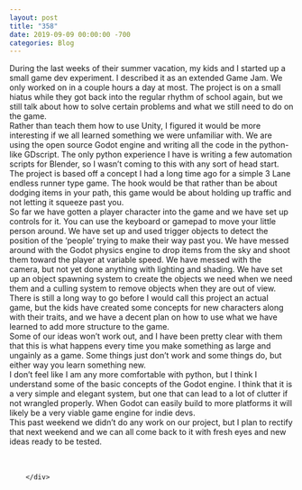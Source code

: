 ```yaml
---
layout: post
title: "358"
date: 2019-09-09 00:00:00 -700
categories: Blog
---
```


<div class="blog-content">
				<div class="paragraph"><span><span>During the last weeks of their summer vacation, my kids and I started up a small game dev experiment. I described it as an extended Game Jam. We only worked on in a couple hours a day at most. The project is on a small hiatus while they got back into the regular rhythm of school again, but we still talk about how to solve certain problems and what we still need to do on the game.</span></span><br><span></span><span><span>Rather than teach them how to use Unity, I figured it would be more interesting if we all learned something we were unfamiliar with. We are using the open source Godot engine and writing all the code in the python-like GDscript. The only python experience I have is writing a few automation scripts for Blender, so I wasn&rsquo;t coming to this with any sort of head start.</span></span><br><span></span><span><span>The project is based off a concept I had a long time ago for a simple 3 Lane endless runner type game. The hook would be that rather than be about dodging items in your path, this game would be about holding up traffic and not letting it squeeze past you.&nbsp;</span></span><br><span></span><span><span>So far we have gotten a player character into the game and we have set up controls for it. You can use the keyboard or gamepad to move your little person around. We have set up and used trigger objects to detect the position of the &lsquo;people&rsquo; trying to make their way past you. We have messed around with the Godot physics engine to drop items from the sky and shoot them toward the player at variable speed. We have messed with the camera, but not yet done anything with lighting and shading. We have set up an object spawning system to create the objects we need when we need them and a culling system to remove objects when they are out of view.&nbsp;&nbsp;</span></span><br><span></span><span><span>There is still a long way to go before I would call this project an actual game, but the kids have created some concepts for new characters along with their traits, and we have a decent plan on how to use what we have learned to add more structure to the game.</span></span><br><span></span><span><span>Some of our ideas won&rsquo;t work out, and I have been pretty clear with them that this is what happens every time you make something as large and ungainly as a game. Some things just don&rsquo;t work and some things do, but either way you learn something new.</span></span><br><span></span><span><span>I don&rsquo;t feel like I am any more comfortable with python, but I think I understand some of the basic concepts of the Godot engine. I think that it is a very simple and elegant system, but one that can lead to a lot of clutter if not wrangled properly. When Godot can easily build to more platforms it will likely be a very viable game engine for indie devs.</span></span><br><span></span><span><span>This past weekend we didn&rsquo;t do any work on our project, but I plan to rectify that next weekend and we can all come back to it with fresh eyes and new ideas ready to be tested.&nbsp;</span></span><br><span></span><br>&#8203;</div>

		</div>
        